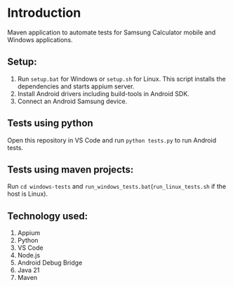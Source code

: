 # Introduction
Maven application to automate tests for Samsung Calculator mobile and Windows applications.

## Setup:
1. Run `setup.bat` for Windows or `setup.sh` for Linux. This script installs the dependencies and starts appium server.
2. Install Android drivers including build-tools in Android SDK.
3. Connect an Android Samsung device.

## Tests using python
Open this repository in VS Code and run `python tests.py` to run Android tests.

## Tests using maven projects:
Run `cd windows-tests` and `run_windows_tests.bat`(`run_linux_tests.sh` if the host is Linux).

## Technology used:
1. Appium
2. Python
3. VS Code
4. Node.js
5. Android Debug Bridge
6. Java 21
7. Maven